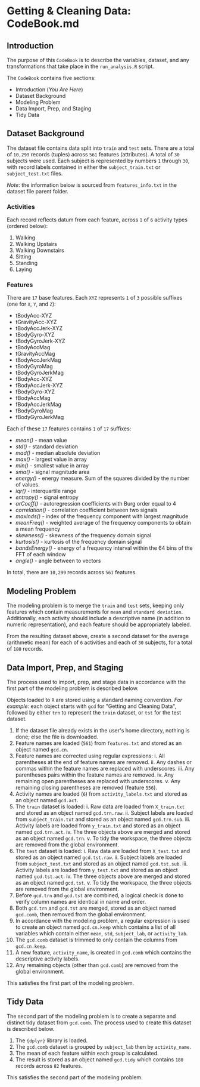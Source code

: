 # Getting & Cleaning Data: CodeBook.md

## Introduction
The purpose of this `CodeBook` is to describe the variables, dataset, and any transformations that take place in the `run_analysis.R` script. 

The `CodeBook` contains five sections:

* Introduction (_You Are Here_)
* Dataset Background
* Modeling Problem
* Data Import, Prep, and Staging
* Tidy Data

## Dataset Background
The dataset file contains data split into `train` and `test` sets. There are a total of `10,299` records (tuples) across `561` features (attributes). A total of `30` subjects were used. Each subject is represented by numbers `1` through `30`, with record labels contained in either the `subject_train.txt` or `subject_test.txt` files.

_Note_: the information below is sourced from `features_info.txt` in the dataset file parent folder.

### Activities
Each record reflects datum from each feature, across `1` of `6` activity types (ordered below):

1. Walking
2. Walking Upstairs
3. Walking Downstairs
4. Sitting
5. Standing
6. Laying

### Features
There are `17` base features. Each `XYZ` represents `1` of `3` possible suffixes (one for `X`, `Y`, and `Z`):

* tBodyAcc-XYZ
* tGravityAcc-XYZ
* tBodyAccJerk-XYZ
* tBodyGyro-XYZ
* tBodyGyroJerk-XYZ
* tBodyAccMag
* tGravityAccMag
* tBodyAccJerkMag
* tBodyGyroMag
* tBodyGyroJerkMag
* fBodyAcc-XYZ
* fBodyAccJerk-XYZ
* fBodyGyro-XYZ
* fBodyAccMag
* fBodyAccJerkMag
* fBodyGyroMag
* fBodyGyroJerkMag

Each of these `17` features contains `1` of `17` suffixes:

* _mean()_ - mean value
* _std()_ - standard deviation
* _mad()_ - median absolute deviation 
* _max()_ - largest value in array
* _min()_ - smallest value in array
* _sma()_ - signal magnitude area
* _energy()_ - energy measure. Sum of the squares divided by the number of values.
* _iqr()_ - interquartile range 
* _entropy()_ - signal entropy
* _arCoeff()_ - autoregression coefficients with Burg order equal to 4
* _correlation()_ - correlation coefficient between two signals
* _maxInds()_ - index of the frequency component with largest magnitude
* _meanFreq()_ - weighted average of the frequency components to obtain a mean frequency
* _skewness()_ - skewness of the frequency domain signal 
* _kurtosis()_ - kurtosis of the frequency domain signal 
* _bandsEnergy()_ - energy of a frequency interval within the 64 bins of the FFT of each window
* _angle()_ - angle between to vectors

In total, there are `10,299` records across `561` features.

## Modeling Problem
The modeling problem is to merge the `train` and `test` sets, keeping only features which contain measurements for `mean` and `standard deviation`. Additionally, each activity should include a descriptive name (in addition to numeric representation), and each feature should be appropriately labeled. 

From the resulting dataset above, create a second dataset for the average (arithmetic mean) for each of `6` activities and each of `30` subjects, for a total of `180` records.

## Data Import, Prep, and Staging
The process used to import, prep, and stage data in accordance with the first part of the modeling problem is described below. 

Objects loaded to `R` are stored using a standard naming convention. _For example_: each object starts with `gcd` for "Getting and Cleaning Data", followed by either `trn` to represent the `train` dataset, or `tst` for the test dataset.

1. If the dataset file already exists in the user's home directory, nothing is done; else the file is downloaded.
2. Feature names are loaded (`561`) from `features.txt` and stored as an object named `gcd.cn`.
3. Feature names are corrected using regular expressions:
    i. All parentheses at the end of feature names are removed.
    ii. Any dashes or commas within the feature names are replaced with underscores.
    iii. Any parentheses pairs within the feature names are removed.
    iv. Any remaining open parentheses are replaced with underscores.
    v. Any remaining closing parentheses are removed (feature `556`).
4. Activity names are loaded (`6`) from `activity_labels.txt` and stored as an object named `gcd.act`.
5. The `train` dataset is loaded:
    i. Raw data are loaded from `X_train.txt` and stored as an object named `gcd.trn.raw`.
    ii. Subject labels are loaded from `subject_train.txt` and stored as an object named `gcd.trn.sub`. 
    iii. Activity labels are loaded from `y_train.txt` and stored as an object named `gcd.trn.act`.
    iv. The three objects above are merged and stored as an object named `gcd.trn`.
    v. To tidy the workspace, the three objects are removed from the global environment.
6. The `test` dataset is loaded:
    i. Raw data are loaded from `X_test.txt` and stored as an object named `gcd.tst.raw`.
    ii. Subject labels are loaded from `subject_test.txt` and stored as an object named `gcd.tst.sub`. 
    iii. Activity labels are loaded from `y_test.txt` and stored as an object named `gcd.tst.act`.
    iv. The three objects above are merged and stored as an object named `gcd.tst`.
    v. To tidy the workspace, the three objects are removed from the global environment.
7. Before `gcd.trn` and `gcd.tst` are combined, a logical check is done to verify column names are identical in name and order.
8. Both `gcd.trn` and `gcd.tst` are merged, stored as an object named `gcd.comb`, then removed from the global environment.
9. In accordance with the modeling problem, a regular expression is used to create an object named `gcd.cn.keep` which contains a list of all variables which contain either `mean`, `std`, `subject_lab`, or `activity_lab`.
10. The `gcd.comb` dataset is trimmed to only contain the columns from `gcd.cn.keep`.
11. A new feature, `activity_name`, is created in `gcd.comb` which contains the descriptive activity labels.
12. Any remaining objects (other than `gcd.comb`) are removed from the global environment.

This satisfies the first part of the modeling problem.

## Tidy Data
The second part of the modeling problem is to create a separate and distinct tidy dataset from `gcd.comb`. The process used to create this dataset is described below.

1. The `{dplyr}` library is loaded.
2. The `gcd.comb` dataset is grouped by `subject_lab` then by `activity_name`.
3. The mean of each feature within each group is calculated.
4. The result is stored as an object named `gcd.tidy` which contains `180` records across `82` features.

This satisfies the second part of the modeling problem.

